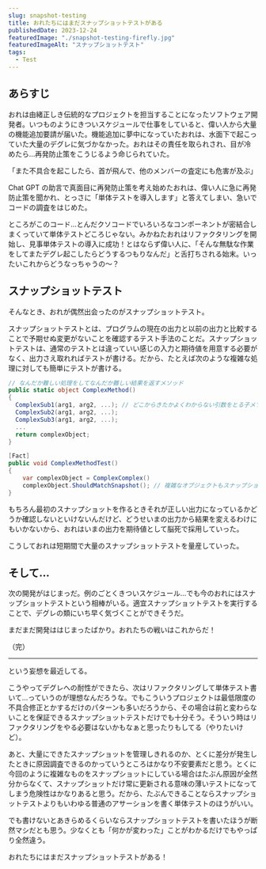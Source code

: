 ```yaml
---
slug: snapshot-testing
title: おれたちにはまだスナップショットテストがある
publishedDate: 2023-12-24
featuredImage: "./snapshot-testing-firefly.jpg"
featuredImageAlt: "スナップショットテスト"
tags:
  - Test
---
```


## あらすじ

おれは由緒正しき伝統的なプロジェクトを担当することになったソフトウェア開発者。いつものようにきついスケジュールで仕事をしていると、偉い人から大量の機能追加要請が届いた。機能追加に夢中になっていたおれは、水面下で起こっていた大量のデグレに気づかなかった。おれはその責任を取られされ、目が冷めたら…再発防止策をこうじるよう命じられていた。

「また不具合を起こしたら、首が飛んで、他のメンバーの査定にも危害が及ぶ」

Chat GPT の助言で真面目に再発防止策を考え始めたおれは、偉い人に急に再発防止策を聞かれ、とっさに「単体テストを導入します」と答えてしまい、急いでコードの調査をはじめた。

ところがこのコード…とんだクソコードでいろいろなコンポーネントが密結合しまくっていて単体テストどころじゃない。みかねたおれはリファクタリングを開始し、見事単体テストの導入に成功！とはならず偉い人に、「そんな無駄な作業をしてまたデグレ起こしたらどうするつもりなんだ」と舌打ちされる始末。いったいこれからどうなっちゃうの～？

## スナップショットテスト

そんなとき、おれが偶然出会ったのがスナップショットテスト。

スナップショットテストとは、プログラムの現在の出力と以前の出力と比較することで予期せぬ変更がないことを確認するテスト手法のことだ。スナップショットテストは、通常のテストとは違っていい感じの入力と期待値を用意する必要がなく、出力さえ取れればテストが書ける。だから、たとえば次のような複雑な処理に対しても簡単にテストが書ける。

```cs
// なんだか難しい処理をしてなんだか難しい結果を返すメソッド
public static object ComplexMethod()
{
  ComplexSub1(arg1, arg2, ...); // どこからきたかよくわからない引数をとる子メソッド
  ComplexSub2(arg1, arg2, ...);
  ComplexSub3(arg1, arg2, ...);
  ...
  return complexObject;
}

[Fact]
public void ComplexMethodTest()
{
    var complexObject = ComplexComplex()
    complexObject.ShouldMatchSnapshot(); // 複雑なオブジェクトもスナップショットにしてしまえばとりあえずテストになる
}
```

もちろん最初のスナップショットを作るときそれが正しい出力になっているかどうか確認しないといけないんだけど、どうせいまの出力から結果を変えるわけにもいかないから、おれはいまの出力を期待値として脳死で採用していった。

こうしておれは短期間で大量のスナップショットテストを量産していった。

## そして…

次の開発がはじまっだ。例のごとくきついスケジュール…でも今のおれにはスナップショットテストという相棒がいる。適宜スナップショットテストを実行することで、デグレの類にいち早く気づくことができそうだ。

まだまだ開発ははじまったばかり。おれたちの戦いはこれからだ！

（完）

---

という妄想を最近してる。

こうやってデグレへの耐性ができたら、次はリファクタリングして単体テスト書いて…っていうのが理想なんだろうな。でもこういうプロジェクトは最低限度の不具合修正とかするだけのパターンも多いだろうから、その場合は前と変わらないことを保証できるスナップショットテストだけでも十分そう。そういう時はリファクタリングをやる必要はないかもなぁと思ったりもしてる（やりたいけど）。

あと、大量にできたスナップショットを管理しきれるのか、とくに差分が発生したときに原因調査できるのかっていうところはかなり不安要素だと思う。とくに今回のように複雑なものをスナップショットにしている場合はたぶん原因が全然分からなくて、スナップショットだけ常に更新される意味の薄いテストになってしまう危険性はかなりあると思う。だから、たぶんできることならスナップショットテストよりもいわゆる普通のアサーションを書く単体テストのほうがいい。

でも書けないとあきらめるくらいならスナップショットテストを書いたほうが断然マシだとも思う。少なくとも「何かが変わった」ことがわかるだけでもやっぱり全然違う。

おれたちにはまだスナップショットテストがある！
